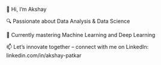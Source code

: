 👋 Hi, I’m Akshay

🔍 Passionate about Data Analysis & Data Science

🚀 Currently mastering Machine Learning and Deep Learning

📫 Let’s innovate together – connect with me on LinkedIn: linkedin.com/in/akshay-patkar



